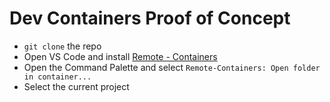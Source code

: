 # Dev Containers Proof of Concept

- `git clone` the repo
- Open VS Code and install [Remote - Containers](https://marketplace.visualstudio.com/items?itemName=ms-vscode-remote.remote-containers)
- Open the Command Palette and select `Remote-Containers: Open folder in container...`
- Select the current project
